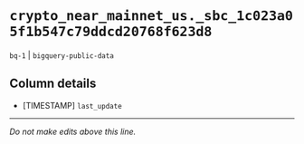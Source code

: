 # `crypto_near_mainnet_us._sbc_1c023a05f1b547c79ddcd20768f623d8`
`bq-1` | `bigquery-public-data`

## Column details
* [TIMESTAMP] `last_update`

-------------------------------------------------------------------------------
*Do not make edits above this line.*
